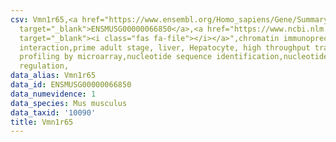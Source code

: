 ```yaml
---
csv: Vmn1r65,<a href="https://www.ensembl.org/Homo_sapiens/Gene/Summary?db=core;g=ENSMUSG00000066850"
  target="_blank">ENSMUSG00000066850</a>,<a href="https://www.ncbi.nlm.nih.gov/pubmed/23834426"
  target="_blank"><i class="fas fa-file"></i></a>",chromatin immunoprecipitation assay,direct
  interaction,prime adult stage, liver, Hepatocyte, high throughput transcription
  profiling by microarray,nucleotide sequence identification,nucleotide sequence identification,transcriptional
  regulation,
data_alias: Vmn1r65
data_id: ENSMUSG00000066850
data_numevidence: 1
data_species: Mus musculus
data_taxid: '10090'
title: Vmn1r65
---
```

